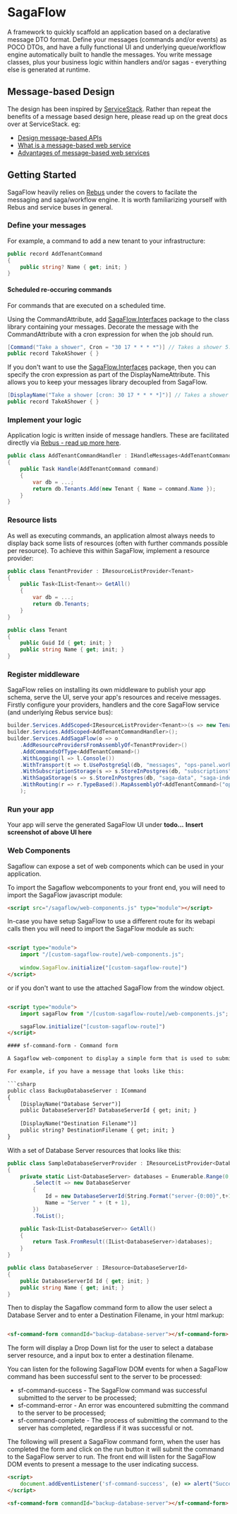 # SagaFlow
A framework to quickly scaffold an application based on a declarative message DTO format.
Define your messages (commands and/or events) as POCO DTOs, and have a fully functional UI and underlying queue/workflow engine automatically built to handle the messages.
You write message classes, plus your business logic within handlers and/or sagas - everything else is generated at runtime.

## Message-based Design
The design has been inspired by [ServiceStack](https://servicestack.net/).
Rather than repeat the benefits of a message based design here, please read up on the great docs over at ServiceStack. eg:
- [Design message-based APIs](https://docs.servicestack.net/design-message-based-apis)
- [What is a message-based web service](https://docs.servicestack.net/what-is-a-message-based-web-service)
- [Advantages of message-based web services](https://docs.servicestack.net/advantages-of-message-based-web-services)

## Getting Started
SagaFlow heavily relies on [Rebus](https://github.com/rebus-org/Rebus) under the covers to facilate the messaging and saga/workflow engine. It is worth familiarizing yourself with Rebus and service buses in general.

### Define your messages
For example, a command to add a new tenant to your infrastructure:
```C#
public record AddTenantCommand
{
	public string? Name { get; init; }
}
```

#### Scheduled re-occuring commands
For commands that are executed on a scheduled time. 

Using the CommandAttribute, add [SagaFlow.Interfaces](https://www.nuget.org/packages/SagaFlow.Interfaces) package to the class library containing your messages. Decorate the message with the CommandAttribute with a cron expression for when the job should run.
```C#
[Command("Take a shower", Cron = "30 17 * * * *")] // Takes a shower 5:30 pm everyday 
public record TakeAShower { }
```

If you don't want to use the [SagaFlow.Interfaces](https://www.nuget.org/packages/SagaFlow.Interfaces) package, then you can specify the cron expression as part of the DisplayNameAttribute. This allows you to keep your messages library decoupled from SagaFlow.
```C#
[DisplayName("Take a shower [cron: 30 17 * * * *]")] // Takes a shower 5:30 pm everyday 
public record TakeAShower { }
```

### Implement your logic
Application logic is written inside of message handlers. These are facilitated directly via [Rebus - read up more here](https://github.com/rebus-org/Rebus/wiki/Getting-started).

```C#
public class AddTenantCommandHandler : IHandleMessages<AddTenantCommand>
{
    public Task Handle(AddTenantCommand command)
    {
        var db = ...;
        return db.Tenants.Add(new Tenant { Name = command.Name });
    }
}
```

### Resource lists
As well as executing commands, an application almost always needs to display back some lists of resources (often with further commands possible per resource).
To achieve this within SagaFlow, implement a resource provider:
```C#
public class TenantProvider : IResourceListProvider<Tenant>
{
    public Task<IList<Tenant>> GetAll()
    {
        var db = ...;
        return db.Tenants;
    }
}

public class Tenant
{
    public Guid Id { get; init; }
    public string Name { get; init; }
}
```

### Register middleware
SagaFlow relies on installing its own middleware to publish your app schema, serve the UI, serve your app's resources and receive messages.
Firstly configure your providers, handlers and the core SagaFlow service (and underlying Rebus service bus):
```C#
builder.Services.AddScoped<IResourceListProvider<Tenant>>(s => new TenantProvider());
builder.Services.AddScoped<AddTenantCommandHandler>();
builder.Services.AddSagaFlow(o => o
    .AddResourceProvidersFromAssemblyOf<TenantProvider>()
    .AddCommandsOfType<AddTenantCommand>()
    .WithLogging(l => l.Console())
    .WithTransport(t => t.UsePostgreSql(db, "messages", "ops-panel.workflow"))
    .WithSubscriptionStorage(s => s.StoreInPostgres(db, "subscriptions", isCentralized: true))
    .WithSagaStorage(s => s.StoreInPostgres(db, "saga-data", "saga-index"))
    .WithRouting(r => r.TypeBased().MapAssemblyOf<AddTenantCommand>("ops-panel"))
    );
```

### Run your app
Your app will serve the generated SagaFlow UI under **todo...**
**Insert screenshot of above UI here**

### Web Components

Sagaflow can expose a set of web components which can be used in your application.

To import the Sagaflow webcomponents to your front end, you will need to import the SagaFlow javascript module:

```html
<script src="/sagaflow/web-components.js" type="module"></script>
```

In-case you have setup SagaFlow to use a different route for its webapi calls then you will need to import the SagaFlow module as such:

```html

<script type="module">
    import "/[custom-sagaflow-route]/web-components.js";
    
    window.SagaFlow.initialize("[custom-sagaflow-route]")
</script>
```

or if you don't want to use the attached SagaFlow from the window object.

```html

<script type="module">
    import sagaFlow from "/[custom-sagaflow-route]/web-components.js";

    sagaFlow.initialize("[custom-sagaflow-route]")
</script>

#### sf-command-form - Command form

A Sagaflow web-component to display a simple form that is used to submit a command message to SagaFlow to run.

For example, if you have a message that looks like this:

```csharp
public class BackupDatabaseServer : ICommand
{
    [DisplayName("Database Server")]
    public DatabaseServerId? DatabaseServerId { get; init; }
    
    [DisplayName("Destination Filename")]
    public string? DestinationFilename { get; init; }
}
```

With a set of Database Server resources that looks like this:

```csharp
public class SampleDatabaseServerProvider : IResourceListProvider<DatabaseServer, DatabaseServerId>
{
    private static List<DatabaseServer> databases = Enumerable.Range(0, 10)
        .Select(t => new DatabaseServer
        {
            Id = new DatabaseServerId(String.Format("server-{0:00}",t+1)),
            Name = "Server " + (t + 1),
        })
        .ToList();

    public Task<IList<DatabaseServer>> GetAll()
    {
        return Task.FromResult((IList<DatabaseServer>)databases);
    }
}

public class DatabaseServer : IResource<DatabaseServerId>
{
    public DatabaseServerId Id { get; init; }
    public string Name { get; init; }
}
```

Then to display the Sagaflow command form to allow the user select a Database Server and to enter a Destination Filename, in your html markup:

```html

<sf-command-form commandId="backup-database-server"></sf-command-form>

```

The form will display a Drop Down list for the user to select a database server resource, and a input box to enter a destination filename.

You can listen for the following SagaFlow DOM events for when a SagaFlow command has been successful sent to the server to be processed:
- sf-command-success - The SagaFlow command was successful submitted to the server to be processed;
- sf-command-error - An error was encountered submitting the command to the server to be processed;
- sf-command-complete - The process of submitting the command to the server has completed, regardless if it was successful or not.

The following will present a SagaFlow command form, when the user has completed the form and click on the run button it will submit the command to the SagaFlow server to run.  The front end will listen for the SagaFlow DOM events to present a message to the user indicating success.
```html 
<script>
    document.addEventListener('sf-command-success', (e) => alert("Successful"));
</script>

<sf-command-form commandId="backup-database-server"></sf-command-form>

```